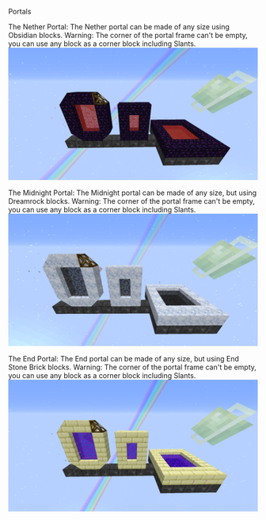 Portals

The Nether Portal:
The Nether portal can be made of any size using Obsidian blocks.
Warning: The corner of the portal frame can't be empty, you can use any block as a corner block including Slants.
![](nether4.png)


The Midnight Portal:
The Midnight portal can be made of any size, but using Dreamrock blocks.
Warning: The corner of the portal frame can't be empty, you can use any block as a corner block including Slants.
![](midnight2.png)


The End Portal:
The End portal can be made of any size, but using End Stone Brick blocks.
Warning: The corner of the portal frame can't be empty, you can use any block as a corner block including Slants.
![](end2.png)